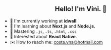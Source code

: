 <h2 align="center">Hello! I'm Vini. 👋</h2>

- 🏢 I'm currently working at **idwall**
- 🌱 I'm learning about **Next.js** and **Node.js.**
- 🔧 Mastering `.js`, `.ts`, `.html`, `.css`
- 🔭 Interested about **React Native**.
- ✉️ How to reach me: costa.vns@hotmail.com

